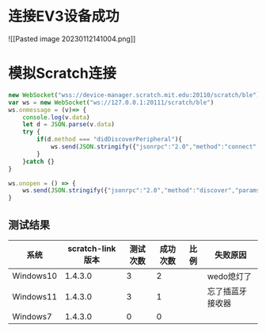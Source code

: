 
# 连接EV3设备成功

![[Pasted image 20230112141004.png]]

# 模拟Scratch连接

```javascript
new WebSocket("wss://device-manager.scratch.mit.edu:20110/scratch/ble").close()
var ws = new WebSocket("ws://127.0.0.1:20111/scratch/ble")
ws.onmessage = (v)=> {
    console.log(v.data)
    let d = JSON.parse(v.data)
    try {
        if(d.method === "didDiscoverPeripheral"){
            ws.send(JSON.stringify({"jsonrpc":"2.0","method":"connect","params":{"peripheralId":d.params.peripheralId},"id":1}))
        }
    }catch {}
}

ws.onopen = () => {
    ws.send(JSON.stringify({"jsonrpc":"2.0","method":"discover","params":{"filters":[{"services":["00001523-1212-efde-1523-785feabcd123"]}],"optionalServices":["00004f0e-1212-efde-1523-785feabcd123"]},"id":0}))
}
```


## 测试结果

| 系统      |scratch-link 版本| 测试次数 | 成功次数 | 比例 | 失败原因         |
| --------- | ----------------- | -------- | -------- | ---- | ---------------- |
| Windows10 | 1.4.3.0           | 3        | 2        |      | wedo熄灯了       |
| Windows11 | 1.4.3.0           | 3        | 1        |      | 忘了插蓝牙接收器 |
|Windows7|1.4.3.0|0|0|      |  |
